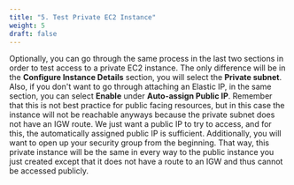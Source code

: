 ```yaml
---
title: "5. Test Private EC2 Instance"
weight: 5
draft: false
---
```


Optionally, you can go through the same process in the last two sections
in order to test access to a private EC2 instance. The only difference
will be in the **Configure Instance Details** section, you will select
the **Private subnet**. Also, if you don't want to go through attaching
an Elastic IP, in the same section, you can select **Enable** under
**Auto-assign Public IP**. Remember that this is not best practice for
public facing resources, but in this case the instance will not be
reachable anyways because the private subnet does not have an IGW route.
We just want a public IP to try to access, and for this, the
automatically assigned public IP is sufficient. Additionally, you will
want to open up your security group from the beginning. That way, this
private instance will be the same in every way to the public instance
you just created except that it does not have a route to an IGW and thus
cannot be accessed publicly.
